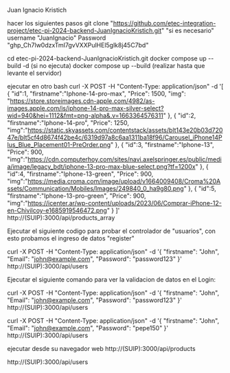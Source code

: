 
Juan Ignacio Kristich

hacer los siguientes pasos
git clone "https://github.com/etec-integration-project/etec-pi-2024-backend-JuanIgnacioKristich.git"
    "si es necesario"
    username "JuanIgnacio"
    Password "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"


cd etec-pi-2024-backend-JuanIgnacioKristich.git
docker compose up --build -d
(si no ejecuta)
docker compose up --build 
(realizar hasta que levante el servidor)

ejecutar en otro bash
curl -X POST -H "Content-Type: application/json" -d '[
    {
        "id":1,
        "firstname":"Iphone-14-pro-max",
        "Price": 1500,
        "img": "https://store.storeimages.cdn-apple.com/4982/as-images.apple.com/is/iphone-14-pro-max-silver-select?wid=940&hei=1112&fmt=png-alpha&.v=1663364576311"
    },
    {
        "id":2,
        "firstname":"Iphone-14-pro",
        "Price": 1250,
        "img":"https://static.skyassets.com/contentstack/assets/blt143e20b03d72047e/blt5cf4d8674f42be4c/6319d97a8c6aa1311ba18f96/Carousel_iPhone14Plus_Blue_Placement01-PreOrder.png"
    },
    {
        "id":3,
        "firstname":"Iphone-13",
        "Price": 900,
        "img":"https://cdn.computerhoy.com/sites/navi.axelspringer.es/public/media/image/legacy_bdt/iphone-13-pro-max-blue-select.png?tf=1200x"
    },
    {
        "id":4,
        "firstname":"Iphone-13-green",
        "Price": 900,
        "img":"https://media.croma.com/image/upload/v1664009408/Croma%20Assets/Communication/Mobiles/Images/249840_0_ha9g80.png"
    },
    {
        "id":5,
        "firstname":"Iphone-13-pro-green",
        "Price": 900,
        "img":"https://icenter.ar/wp-content/uploads/2023/06/Comprar-iPhone-12-en-Chivilcoy-e1685919546472.png"
    }
]' http://(SUIP):3000/api/products_array


Ejecutar el siguiente codigo para probar el controlador de "usuarios", con esto probamos el ingreso de datos "register"


curl -X POST -H "Content-Type: application/json" -d '{
  "firstname": "John",
  "Email": "john@example.com",
  "Password": "password123"
}' http://(SUIP):3000/api/users

Ejecutar el siguiente comando para ver la validacion de datos en el Login:

curl -X POST -H "Content-Type: application/json" -d '{ "firstname": "John", "Email": "john@example.com", "Password": "password123" }' http://(SUIP):3000/api/users

curl -X POST -H "Content-Type: application/json" -d '{ "firstname": "John", "Email": "john@example.com", "Password": "pepe150" }' http://(SUIP):3000/api/users

ejecutar desde su navegador web 
http://(SUIP):3000/api/products

http://(SUIP):3000/api/users

